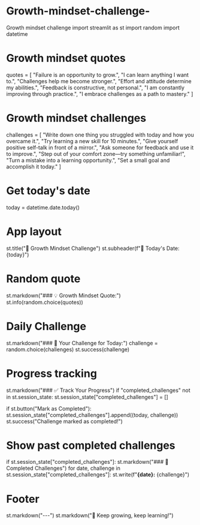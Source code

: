 # Growth-mindset-challenge-
Growth mindset challenge 
import streamlit as st
import random
import datetime

# Growth mindset quotes
quotes = [
    "Failure is an opportunity to grow.",
    "I can learn anything I want to.",
    "Challenges help me become stronger.",
    "Effort and attitude determine my abilities.",
    "Feedback is constructive, not personal.",
    "I am constantly improving through practice.",
    "I embrace challenges as a path to mastery."
]

# Growth mindset challenges
challenges = [
    "Write down one thing you struggled with today and how you overcame it.",
    "Try learning a new skill for 10 minutes.",
    "Give yourself positive self-talk in front of a mirror.",
    "Ask someone for feedback and use it to improve.",
    "Step out of your comfort zone—try something unfamiliar!",
    "Turn a mistake into a learning opportunity.",
    "Set a small goal and accomplish it today."
]

# Get today's date
today = datetime.date.today()

# App layout
st.title("🌱 Growth Mindset Challenge")
st.subheader(f"📅 Today's Date: {today}")

# Random quote
st.markdown("### 💡 Growth Mindset Quote:")
st.info(random.choice(quotes))

# Daily Challenge
st.markdown("### 🎯 Your Challenge for Today:")
challenge = random.choice(challenges)
st.success(challenge)

# Progress tracking
st.markdown("### ✅ Track Your Progress")
if "completed_challenges" not in st.session_state:
    st.session_state["completed_challenges"] = []

if st.button("Mark as Completed"):
    st.session_state["completed_challenges"].append((today, challenge))
    st.success("Challenge marked as completed!")

# Show past completed challenges
if st.session_state["completed_challenges"]:
    st.markdown("### 📜 Completed Challenges")
    for date, challenge in st.session_state["completed_challenges"]:
        st.write(f"**{date}:** {challenge}")

# Footer
st.markdown("---")
st.markdown("💪 Keep growing, keep learning!")


